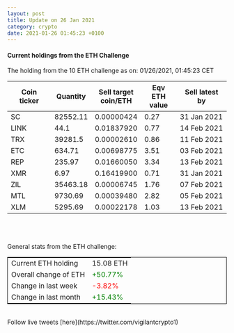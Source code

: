 ```yaml
---
layout: post
title: Update on 26 Jan 2021
category: crypto
date: 2021-01-26 01:45:23 +0100
---
```

<!-- Global site tag (gtag.js) - Google Analytics -->
<script async src="https://www.googletagmanager.com/gtag/js?id=UA-103831149-5"></script>
<script>
  window.dataLayer = window.dataLayer || [];
  function gtag(){dataLayer.push(arguments);}
  gtag('js', new Date());

  gtag('config', 'UA-103831149-5');
</script>


#### Current holdings from the ETH Challenge

The holding from the 10 ETH challenge as on: 01/26/2021, 01:45:23 CET

|Coin ticker|Quantity|Sell target<br>coin/ETH|Eqv ETH<br>value|Sell latest by|
|-----------|--------|-----------|-----------|--------------|
SC|82552.11|  0.00000424|0.27|31 Jan 2021|
LINK|44.1|  0.01837920|0.77|14 Feb 2021|
TRX|39281.5|  0.00002610|0.86|11 Feb 2021|
ETC|634.71|  0.00698775|3.51|03 Feb 2021|
REP|235.97|  0.01660050|3.34|13 Feb 2021|
XMR|6.97|  0.16419900|0.71|31 Jan 2021|
ZIL|35463.18|  0.00006745|1.76|07 Feb 2021|
MTL|9730.69|  0.00039480|2.82|05 Feb 2021|
XLM|5295.69|  0.00022178|1.03|13 Feb 2021|

<br>
<br>
<br>
General stats from the ETH challenge:

<table style="border:1px solid black;margin-left:auto;margin-right:auto;">
	<tbody>
	<tr>
		<td>Current ETH holding</td>
		<td>     15.08 ETH</td>
	</tr>
	<tr>
		<td>Overall change of ETH</td>
		<td><font color="green">+50.77%</font></td>
	</tr>
	<tr>
		<td>Change in last week</td>
		<td><font color="red">-3.82%</font></td>
	</tr>
	<tr>
		<td>Change in last month</td>
		<td><font color="green">+15.43%</font></td>
	</tr>
	</tbody>
</table>

<br>
Follow live tweets [here](https://twitter.com/vigilantcrypto1)
<br>
<br>